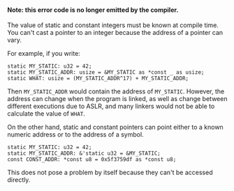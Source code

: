 #### Note: this error code is no longer emitted by the compiler.

The value of static and constant integers must be known at compile time. You
can't cast a pointer to an integer because the address of a pointer can vary.

For example, if you write:

```compile_fail,E0658
static MY_STATIC: u32 = 42;
static MY_STATIC_ADDR: usize = &MY_STATIC as *const _ as usize;
static WHAT: usize = (MY_STATIC_ADDR^17) + MY_STATIC_ADDR;
```

Then `MY_STATIC_ADDR` would contain the address of `MY_STATIC`. However,
the address can change when the program is linked, as well as change
between different executions due to ASLR, and many linkers would
not be able to calculate the value of `WHAT`.

On the other hand, static and constant pointers can point either to
a known numeric address or to the address of a symbol.

```
static MY_STATIC: u32 = 42;
static MY_STATIC_ADDR: &'static u32 = &MY_STATIC;
const CONST_ADDR: *const u8 = 0x5f3759df as *const u8;
```

This does not pose a problem by itself because they can't be
accessed directly.
